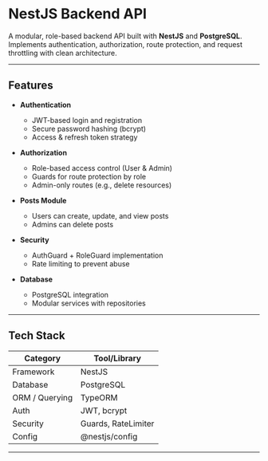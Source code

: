 # NestJS Backend API

A modular, role-based backend API built with **NestJS** and **PostgreSQL**.  
Implements authentication, authorization, route protection, and request throttling with clean architecture.

---

## Features

- **Authentication**
  - JWT-based login and registration
  - Secure password hashing (bcrypt)
  - Access & refresh token strategy

- **Authorization**
  - Role-based access control (User & Admin)
  - Guards for route protection by role
  - Admin-only routes (e.g., delete resources)

- **Posts Module**
  - Users can create, update, and view posts
  - Admins can delete posts

- **Security**
  - AuthGuard + RoleGuard implementation
  - Rate limiting to prevent abuse

- **Database**
  - PostgreSQL integration
  - Modular services with repositories

---

##  Tech Stack

| Category       | Tool/Library        |
|----------------|---------------------|
| Framework      | NestJS              |
| Database       | PostgreSQL          |
| ORM / Querying | TypeORM     |
| Auth           | JWT, bcrypt         |
| Security       | Guards, RateLimiter |
| Config         | @nestjs/config      |

---

